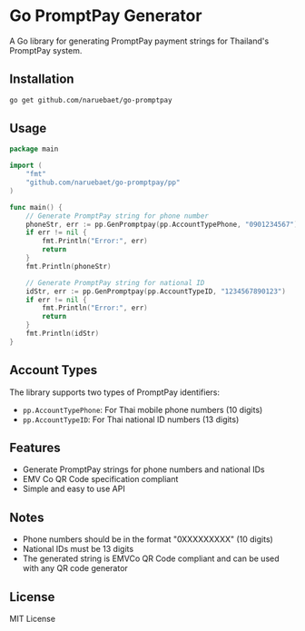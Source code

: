 # Go PromptPay Generator

A Go library for generating PromptPay payment strings for Thailand's PromptPay system.

## Installation

```bash
go get github.com/naruebaet/go-promptpay
```

## Usage

```go
package main

import (
    "fmt"
    "github.com/naruebaet/go-promptpay/pp"
)

func main() {
    // Generate PromptPay string for phone number
    phoneStr, err := pp.GenPromptpay(pp.AccountTypePhone, "0901234567")
    if err != nil {
        fmt.Println("Error:", err)
        return
    }
    fmt.Println(phoneStr)

    // Generate PromptPay string for national ID
    idStr, err := pp.GenPromptpay(pp.AccountTypeID, "1234567890123")
    if err != nil {
        fmt.Println("Error:", err)
        return
    }
    fmt.Println(idStr)
}
```

## Account Types

The library supports two types of PromptPay identifiers:

- `pp.AccountTypePhone`: For Thai mobile phone numbers (10 digits)
- `pp.AccountTypeID`: For Thai national ID numbers (13 digits)

## Features

- Generate PromptPay strings for phone numbers and national IDs
- EMV Co QR Code specification compliant
- Simple and easy to use API

## Notes

- Phone numbers should be in the format "0XXXXXXXXX" (10 digits)
- National IDs must be 13 digits
- The generated string is EMVCo QR Code compliant and can be used with any QR code generator

## License

MIT License
